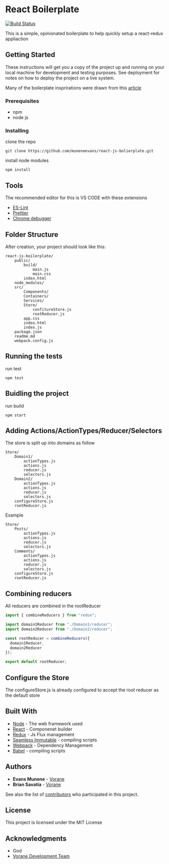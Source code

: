 # React Boilerplate

[![Build Status](https://travis-ci.org/muneneevans/react-js-bolierplate.png?branch=master)](https://travis-ci.org/muneneevans/react-js-bolierplate)


This is a simple, opinionated boilerplate to help quickly setup a react-redux appliaction

## Getting Started

These instructions will get you a copy of the project up and running on your local machine for development and testing purposes. See deployment for notes on how to deploy the project on a live system.

Many of the boilerplate insprirations were drawn from this [article](https://hackernoon.com/redux-step-by-step-a-simple-and-robust-workflow-for-real-life-apps-1fdf7df46092)

### Prerequisites

* npm
* node js

### Installing

clone the repo

```
git clone https://github.com/muneneevans/react-js-bolierplate.git
```

install node modules

```
npm install
```

## Tools
The recommended editor for this is VS CODE with these extensions
* [ES-Lint](https://marketplace.visualstudio.com/items?itemName=dbaeumer.vscode-eslint)
* [Prettier](https://marketplace.visualstudio.com/items?itemName=esbenp.prettier-vscode)
* [Chrome debugger](https://marketplace.visualstudio.com/items?itemName=msjsdiag.debugger-for-chrome)

## Folder Structure

After creation, your project should look like this:

```
react-js-boilerplate/
    public/
        build/
            main.js
            main.css
        index.html
    node_modules/
    src/
        Components/
        Containers/
        Services/
        Store/
            confitureStore.js
            rootReducer.js
        app.css
        index.html
        index.js
    package.json
    readme.md
    webpack.config.js
```

## Running the tests

run test

```
npm test
```

## Buidling the project

run build

```
npm start
```

## Adding Actions/ActionTypes/Reducer/Selectors

The store is split up into domains as follow

```
Store/
    Domain1/
        actionTypes.js
        actions.js
        reducer.js
        selectors.js
    Domain2/
        actionTypes.js
        actions.js
        reducer.js
        selectors.js
    configureStore.js
    rootReducer.js
```

Example

```
Store/
    Posts/
        actionTypes.js
        actions.js
        reducer.js
        selectors.js
    Comments/
        actionTypes.js
        actions.js
        reducer.js
        selectors.js
    configureStore.js
    rootReducer.js
```

## Combining reducers

All reducers are combined in the rootReducer

```javascript
import { combineReducers } from "redux";

import domain1Reducer from "./Domain1/reducer";
import domain2Reducer from "./Domain2/reducer";

const rootReducer = combineReducers({
  domain1Reducer,
  domain2Reducer
});

export default rootReducer;
```

## Configure the Store

The configureStore.js is already configured to accept the root reducer as the default store

## Built With

* [Node](https://nodejs.org/) - The web framework used
* [React](https://facebook.github.io/react/) - Componenet builder
* [Redux](http://redux.js.org/) - Js Flux management
* [Seamless Immutable](https://github.com/rtfeldman/seamless-immutable.git) - compiling scripts
* [Webpack](https://webpack.js.org/) - Dependency Management
* [Babel](https://babeljs.io/) - compiling scripts

## Authors

* **Evans Munene** - [Vorane](https://github.com/muneneevans)
* **Brian Savatia** - [Vorane](https://github.com/savatia)

See also the list of [contributors](https://github.com/muneneevans/react-js-bolierplate/graphs/contributors) who participated in this project.

## License

This project is licensed under the MIT License

## Acknowledgments

* God
* [Vorane Development Team](http://www.vorane.com)
